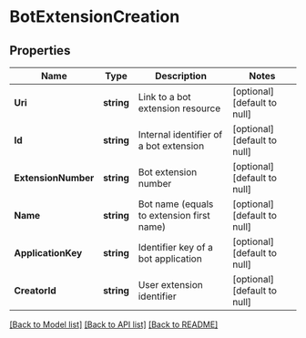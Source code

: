 # BotExtensionCreation

## Properties
Name | Type | Description | Notes
------------ | ------------- | ------------- | -------------
**Uri** | **string** | Link to a bot extension resource | [optional] [default to null]
**Id** | **string** | Internal identifier of a bot extension | [optional] [default to null]
**ExtensionNumber** | **string** | Bot extension number | [optional] [default to null]
**Name** | **string** | Bot name (equals to extension first name) | [optional] [default to null]
**ApplicationKey** | **string** | Identifier key of a bot application | [optional] [default to null]
**CreatorId** | **string** | User extension identifier | [optional] [default to null]

[[Back to Model list]](../README.md#documentation-for-models) [[Back to API list]](../README.md#documentation-for-api-endpoints) [[Back to README]](../README.md)


